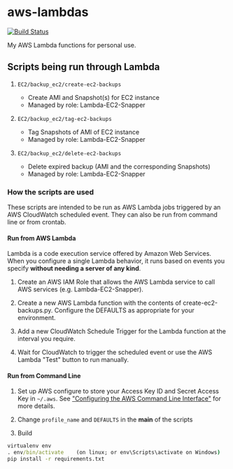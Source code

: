 # aws-lambdas

[![Build Status](https://travis-ci.org/kyhau/aws-lambdas.svg?branch=master)](https://travis-ci.org/kyhau/aws-lambdas)

My AWS Lambda functions for personal use.

## Scripts being run through Lambda

1. `EC2/backup_ec2/create-ec2-backups`
    - Create AMI and Snapshot(s) for EC2 instance
    - Managed by role: Lambda-EC2-Snapper

1. `EC2/backup_ec2/tag-ec2-backups`
    - Tag Snapshots of AMI of EC2 instance
    - Managed by role: Lambda-EC2-Snapper

1. `EC2/backup_ec2/delete-ec2-backups`
    - Delete expired backup (AMI and the corresponding Snapshots)
    - Managed by role: Lambda-EC2-Snapper

### How the scripts are used

These scripts are intended to be run as AWS Lambda jobs triggered by
an AWS CloudWatch scheduled event. They can also be run from
command line or from crontab.


#### Run from AWS Lambda

Lambda is a code execution service offered by Amazon Web Services.
When you configure a single Lambda behavior, it runs based on events
you specify **without needing a server of any kind**.

1. Create an AWS IAM Role that allows the AWS Lambda service to call
AWS services (e.g. Lambda-EC2-Snapper).

1. Create a new AWS Lambda function with the contents of
create-ec2-backups.py. Configure the DEFAULTS as appropriate for your
environment.

1. Add a new CloudWatch Schedule Trigger for the Lambda function
at the interval you require.

4. Wait for CloudWatch to trigger the scheduled event or use the
AWS Lambda "Test" button to run manually.


#### Run from Command Line

1. Set up AWS configure to store your Access Key ID and 
   Secret Access Key in `~/.aws`. See ["Configuring the AWS Command 
   Line Interface"](http://docs.aws.amazon.com/cli/latest/userguide/cli-chap-getting-started.html) 
   for more details.

1. Change `profile_name` and `DEFAULTS` in the __main__ of the scripts

1. Build

```cmd
virtualenv env
. env/bin/activate    (on linux; or env\Scripts\activate on Windows)
pip install -r requirements.txt

```
